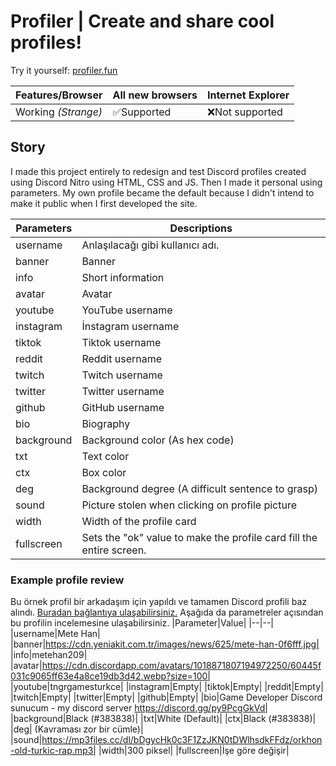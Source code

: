 # Profiler | Create and share cool profiles!

Try it yourself: [profiler.fun](https://yaso09.github.io/profiler.fun)

|Features/Browser|All new browsers|Internet Explorer|
|--|--|--|
|Working *(Strange)*|✅Supported|❌Not supported|

## Story

I made this project entirely to redesign and test Discord profiles created using Discord Nitro using HTML, CSS and JS. Then I made it personal using parameters. My own profile became the default because I didn't intend to make it public when I first developed the site.

|Parameters|Descriptions|
|--|--|
|username|Anlaşılacağı gibi kullanıcı adı.|
|banner|Banner|
|info|Short information|
|avatar|Avatar|
|youtube|YouTube username|
|instagram|İnstagram username|
|tiktok|Tiktok username|
|reddit|Reddit username|
|twitch|Twitch username|
|twitter|Twitter username|
|github|GitHub username|
|bio|Biography|
|background|Background color (As hex code)|
|txt|Text color|
|ctx|Box color|
|deg|Background degree (A difficult sentence to grasp)|
|sound|Picture stolen when clicking on profile picture|
|width|Width of the profile card|
|fullscreen|Sets the "ok" value to make the profile card fill the entire screen.|

### Example profile review
Bu örnek profil bir arkadaşım için yapıldı ve tamamen Discord profili baz alındı. [Buradan bağlantıya ulaşabilirsiniz.](https://yaso09.github.io/profiler.fun/?username=Mete%20Han&avatar=https://cdn.discordapp.com/avatars/1018871807194972250/60445f031c9065ff63e4a8ce19db3d42.webp?size=100&banner=https://cdn.yeniakit.com.tr/images/news/625/mete-han-0f6fff.jpg&sound=https://mp3files.cc/dl/bDgycHk0c3F1ZzJKN0tDWlhsdkFFdz/orkhon-old-turkic-rap.mp3&info=metehan209&background=383838&deg=-45&bio=Game%20Developer%20Discord%20sunucum%20%7C%20my%20discord%20server%20%3Ca%20href=%22https://discord.gg/py9PcgGkVd%22%3Ehttps://discord.gg/py9PcgGkVd%3C/a%3E&avatar=https://cdn.discordapp.com/avatars/1018871807194972250/60445f031c9065ff63e4a8ce19db3d42.webp?size=100&youtube=tngrgamesturkce&width=300&txt=ffffff&ctx=000000) Aşağıda da parametreler açısından bu profilin incelemesine ulaşabilirsiniz.
|Parameter|Value|
|--|--|
|username|Mete Han|
|banner|https://cdn.yeniakit.com.tr/images/news/625/mete-han-0f6fff.jpg|
|info|metehan209|
|avatar|https://cdn.discordapp.com/avatars/1018871807194972250/60445f031c9065ff63e4a8ce19db3d42.webp?size=100|
|youtube|tngrgamesturkce|
|instagram|Empty|
|tiktok|Empty|
|reddit|Empty|
|twitch|Empty|
|twitter|Empty|
|github|Empty|
|bio|Game Developer Discord sunucum - my discord server https://discord.gg/py9PcgGkVd|
|background|Black (#383838)|
|txt|White (Default)|
|ctx|Black (#383838)|
|deg| (Kavraması zor bir cümle)|
|sound|https://mp3files.cc/dl/bDgycHk0c3F1ZzJKN0tDWlhsdkFFdz/orkhon-old-turkic-rap.mp3|
|width|300 piksel|
|fullscreen|İşe göre değişir|
